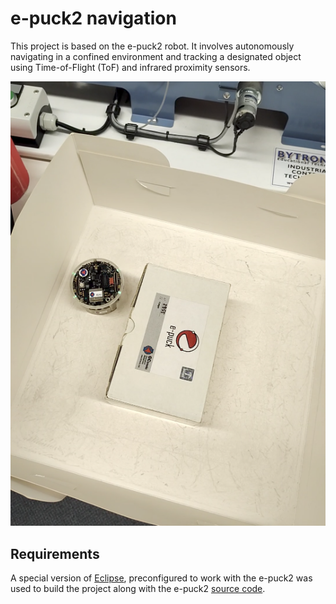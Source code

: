 # e-puck2 navigation

This project is based on the e-puck2 robot.
It involves autonomously navigating in a confined environment and tracking a designated object using Time-of-Flight (ToF) and infrared proximity sensors.

![Alt text](assets/demo.png)

## Requirements

A special version of [Eclipse](https://tinyurl.com/UoS-epuck2), preconfigured to work with the e-puck2 was used to build the project along with the e-puck2 [source code](https://github.com/e-puck2/e-puck2_main-processor.git).
